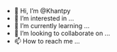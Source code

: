 - 👋 Hi, I’m @Khantpy
- 👀 I’m interested in ...
- 🌱 I’m currently learning ...
- 💞️ I’m looking to collaborate on ...
- 📫 How to reach me ...

<!---
Khantpy/Khantpy is a ✨ special ✨ repository because its `README.md` (this file) appears on your GitHub profile.
You can click the Preview link to take a look at your changes.
--->
